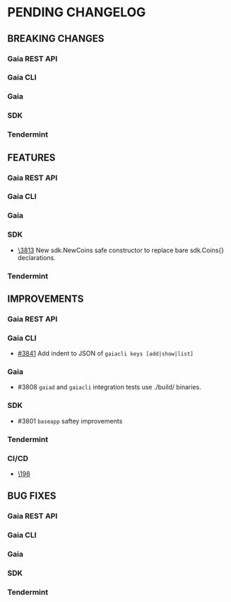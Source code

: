 # PENDING CHANGELOG

<!----------------------------- BREAKING CHANGES ----------------------------->

## BREAKING CHANGES

### Gaia REST API

### Gaia CLI

### Gaia

### SDK

### Tendermint

<!--------------------------------- FEATURES --------------------------------->

## FEATURES

### Gaia REST API

### Gaia CLI

### Gaia

### SDK

* [\3813](https://github.com/cosmos/cosmos-sdk/pull/3813) New sdk.NewCoins safe constructor to replace bare
  sdk.Coins{} declarations.

### Tendermint

<!------------------------------- IMPROVEMENTS ------------------------------->

## IMPROVEMENTS

### Gaia REST API

### Gaia CLI
* [\#3841](https://github.com/cosmos/cosmos-sdk/pull/3841) Add indent to JSON of `gaiacli keys [add|show|list]`

### Gaia

* #3808 `gaiad` and `gaiacli` integration tests use ./build/ binaries.

### SDK
* #3801 `baseapp` saftey improvements

### Tendermint

### CI/CD
* [\198](https://github.com/cosmos/cosmos-sdk/pull/3832)

<!--------------------------------- BUG FIXES -------------------------------->

## BUG FIXES

### Gaia REST API

### Gaia CLI

### Gaia

### SDK

### Tendermint
